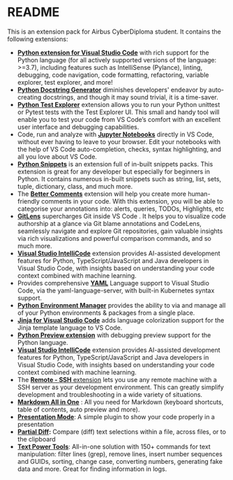 # README

This is an extension pack for Airbus CyberDiploma student. It contains the following extensions: 

- [**Python extension for Visual Studio Code**](https://marketplace.visualstudio.com/items?itemName=ms-python.python) with rich support for the Python language (for all actively supported versions of the language: >=3.7), including features such as IntelliSense (Pylance), linting, debugging, code navigation, code formatting, refactoring, variable explorer, test explorer, and more!
- **[Python Docstring Generator](https://marketplace.visualstudio.com/items?itemName=njpwerner.autodocstring)** diminishes developers' endeavor by auto-creating docstrings, and though  it may sound trivial, it is a time-saver.
- **[Python Test Explorer](https://marketplace.visualstudio.com/items?itemName=LittleFoxTeam.vscode-python-test-adapter)** extension allows you to run your Python unittest or Pytest tests with the Test Explorer UI. This  small and handy tool will enable you to test your code from VS Code’s  comfort with an excellent user interface and debugging capabilities.
- Code, run and analyze with **[Jupyter Notebooks](https://marketplace.visualstudio.com/items?itemName=ms-toolsai.jupyter)** directly in VS Code, without ever having to leave to your browser. Edit your notebooks with the help of VS Code auto-completion, checks, syntax highlighting, and all you love about VS Code.
- **[Python Snippets](https://marketplace.visualstudio.com/items?itemName=frhtylcn.pythonsnippets)** is an extension full of in-built  snippets packs. This extension is great for  any developer but especially for beginners in Python. It contains  numerous in-built snippets such as string, list, sets, tuple,  dictionary, class, and much more. 
- The **[Better Comments](https://marketplace.visualstudio.com/items?itemName=aaron-bond.better-comments)** extension will help you create more human-friendly comments in your code. With this extension, you will be able to categorise your annotations into: alerts, queries, TODOs, Highlights, etc
- **[GitLens](https://marketplace.visualstudio.com/items?itemName=eamodio.gitlens)** supercharges Git inside VS Code . It helps you to visualize code authorship at a glance via Git blame annotations and CodeLens, seamlessly navigate and explore Git repositories, gain valuable insights via rich visualizations and powerful comparison commands, and so much more.
- **[Visual Studio IntelliCode](https://marketplace.visualstudio.com/items?itemName=VisualStudioExptTeam.vscodeintellicode)** extension provides AI-assisted development features for Python,  TypeScript/JavaScript and Java developers in Visual Studio Code, with  insights based on understanding your code context combined with machine  learning.
- Provides comprehensive **[YAML](https://marketplace.visualstudio.com/items?itemName=redhat.vscode-yaml)** Language support to Visual Studio Code, via the yaml-language-server, with built-in Kubernetes syntax support.
- [**Python Environment Manager**](https://marketplace.visualstudio.com/items?itemName=donjayamanne.python-environment-manager) provides the ability to via and manage all of your Python environments & packages from a single place.
- [**Jinja for Visual Studio Code**](https://marketplace.visualstudio.com/items?itemName=wholroyd.jinja) adds language colorization support for the Jinja template language to VS Code.
- [**Python Preview extension**](https://marketplace.visualstudio.com/items?itemName=dongli.python-preview) with debugging preview support for the Python language.
- [**Visual Studio IntelliCode**](https://marketplace.visualstudio.com/items?itemName=VisualStudioExptTeam.vscodeintellicode) extension provides AI-assisted development features for Python,  TypeScript/JavaScript and Java developers in Visual Studio Code, with  insights based on understanding your code context combined with machine  learning.
- The [**Remote - SSH** extension](https://marketplace.visualstudio.com/items?itemName=ms-vscode-remote.remote-ssh) lets you use any remote  machine with a SSH server as your development environment. This can  greatly simplify development and troubleshooting in a wide variety of  situations.
- **[Markdown All in One](https://marketplace.visualstudio.com/items?itemName=yzhang.markdown-all-in-one)** : All you need for Markdown (keyboard shortcuts, table of contents, auto preview and more).
- [**Presentation Mode**](https://marketplace.visualstudio.com/items?itemName=jspolancor.presentationmode): A simple plugin to show your code properly in a presentation
- **[Partial Diff](https://marketplace.visualstudio.com/items?itemName=ryu1kn.partial-diff):** Compare (diff) text selections within a file, across files, or to the clipboard
- [**Text Power Tools**](https://marketplace.visualstudio.com/items?itemName=qcz.text-power-tools): All-in-one solution with 150+ commands for text manipulation: filter lines (grep), remove lines, insert number sequences and GUIDs, sorting, change case, converting numbers, generating fake data and more. Great for finding information in logs.